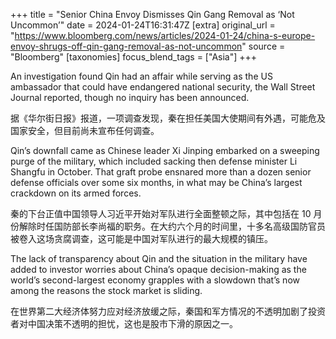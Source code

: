 +++
title = "Senior China Envoy Dismisses Qin Gang Removal as ‘Not Uncommon’"
date = 2024-01-24T16:31:47Z
[extra]
original_url = "https://www.bloomberg.com/news/articles/2024-01-24/china-s-europe-envoy-shrugs-off-qin-gang-removal-as-not-uncommon"
source = "Bloomberg"
[taxonomies]
focus_blend_tags = ["Asia"]
+++

An investigation found Qin had an affair while serving as the US ambassador that could have endangered national security, the Wall Street Journal reported, though no inquiry has been announced.

据《华尔街日报》报道，一项调查发现，秦在担任美国大使期间有外遇，可能危及国家安全，但目前尚未宣布任何调查。

Qin’s downfall came as Chinese leader Xi Jinping embarked on a sweeping purge of the military, which included sacking then defense minister Li Shangfu in October. That graft probe ensnared more than a dozen senior defense officials over some six months, in what may be China’s largest crackdown on its armed forces.

秦的下台正值中国领导人习近平开始对军队进行全面整顿之际，其中包括在 10 月份解除时任国防部长李尚福的职务。在大约六个月的时间里，十多名高级国防官员被卷入这场贪腐调查，这可能是中国对军队进行的最大规模的镇压。

The lack of transparency about Qin and the situation in the military have added to investor worries about China’s opaque decision-making as the world’s second-largest economy grapples with a slowdown that’s now among the reasons the stock market is sliding.

在世界第二大经济体努力应对经济放缓之际，秦国和军方情况的不透明加剧了投资者对中国决策不透明的担忧，这也是股市下滑的原因之一。